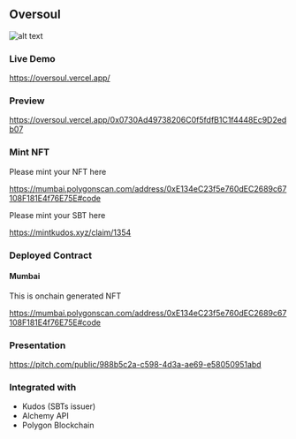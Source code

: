 ## Oversoul

![alt text](https://github.com/polygontokyohack-oversoul/submission/blob/main/docs/concept.png?raw=true)

### Live Demo

https://oversoul.vercel.app/

### Preview

https://oversoul.vercel.app/0x0730Ad49738206C0f5fdfB1C1f4448Ec9D2edb07

### Mint NFT

Please mint your NFT here

https://mumbai.polygonscan.com/address/0xE134eC23f5e760dEC2689c67108F181E4f76E75E#code

Please mint your SBT here

https://mintkudos.xyz/claim/1354

### Deployed Contract

#### Mumbai

This is onchain generated NFT

https://mumbai.polygonscan.com/address/0xE134eC23f5e760dEC2689c67108F181E4f76E75E#code

### Presentation

https://pitch.com/public/988b5c2a-c598-4d3a-ae69-e58050951abd

### Integrated with

- Kudos (SBTs issuer)
- Alchemy API
- Polygon Blockchain
